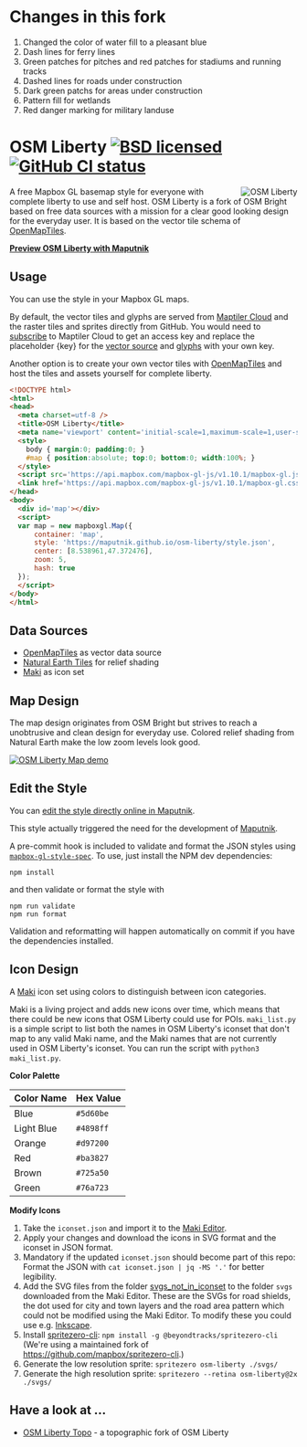 # Changes in this fork
1. Changed the color of water fill to a pleasant blue
2. Dash lines for ferry lines
3. Green patches for pitches and red patches for stadiums and running tracks
4. Dashed lines for roads under construction
5. Dark green patchs for areas under construction
6. Pattern fill for wetlands
7. Red danger marking for military landuse
# OSM Liberty [![BSD licensed](https://img.shields.io/badge/license-BSD-blue.svg)](https://github.com/maputnik/osm-liberty/blob/gh-pages/LICENSE.md) [![GitHub CI status](https://github.com/maputnik/osm-liberty/workflows/CI/badge.svg)](https://github.com/maputnik/osm-liberty/actions?query=workflow%3ACI)

<img align="right" alt="OSM Liberty" src="logo.png" />

A free Mapbox GL basemap style for everyone with complete liberty to use and self host. OSM Liberty is a fork of OSM Bright based on free data sources with a mission for a clear good looking design for the everyday user. It is based on the vector tile schema of [OpenMapTiles](https://github.com/openmaptiles/openmaptiles).

**[Preview OSM Liberty with Maputnik](https://maputnik.github.io/editor/?style=https://maputnik.github.io/osm-liberty/style.json)**

## Usage

You can use the style in your Mapbox GL maps.

By default, the vector tiles and glyphs are served from [Maptiler Cloud](https://www.maptiler.com/cloud/) and the raster tiles and sprites directly from GitHub.
You would need to [subscribe](https://www.maptiler.com/cloud/plans) to Maptiler Cloud to get an access key and replace the placeholder {key} for the [vector source](https://github.com/maputnik/osm-liberty/blob/gh-pages/style.json#L11) and [glyphs](https://github.com/maputnik/osm-liberty/blob/gh-pages/style.json#L23) with your own key.


Another option is to create your own vector tiles with [OpenMapTiles](https://github.com/openmaptiles/openmaptiles) and host the tiles and assets yourself for complete liberty.

```html
<!DOCTYPE html>
<html>
<head>
  <meta charset=utf-8 />
  <title>OSM Liberty</title>
  <meta name='viewport' content='initial-scale=1,maximum-scale=1,user-scalable=no' />
  <style>
    body { margin:0; padding:0; }
    #map { position:absolute; top:0; bottom:0; width:100%; }
  </style>
  <script src='https://api.mapbox.com/mapbox-gl-js/v1.10.1/mapbox-gl.js'></script>
  <link href='https://api.mapbox.com/mapbox-gl-js/v1.10.1/mapbox-gl.css' rel='stylesheet' />
</head>
<body>
  <div id='map'></div>
  <script>
  var map = new mapboxgl.Map({
      container: 'map',
      style: 'https://maputnik.github.io/osm-liberty/style.json',
      center: [8.538961,47.372476],
      zoom: 5,
      hash: true
  });
  </script>
</body>
</html>
```

## Data Sources

- [OpenMapTiles](http://openmaptiles.org/) as vector data source
- [Natural Earth Tiles](https://klokantech.github.io/naturalearthtiles/) for relief shading
- [Maki](https://www.mapbox.com/maki-icons/) as icon set

## Map Design

The map design originates from OSM Bright but strives to reach a unobtrusive and clean design for everyday use.
Colored relief shading from Natural Earth make the low zoom levels look good.

[![OSM Liberty Map demo](demo/zoom.gif)](https://maputnik.github.io/osm-liberty/)

## Edit the Style

You can [edit the style directly online in Maputnik](https://maputnik.github.io/editor?style=https://maputnik.github.io/osm-liberty/style.json).

This style actually triggered the need for the development of [Maputnik](https://github.com/maputnik/editor/).

A pre-commit hook is included to validate and format the JSON styles using
[`mapbox-gl-style-spec`](https://www.npmjs.com/package/@mapbox/mapbox-gl-style-spec).
To use, just install the NPM dev dependencies:
```
npm install
```
and then validate or format the style with
```
npm run validate
npm run format
```

Validation and reformatting will happen automatically on commit if you have the
dependencies installed.

## Icon Design

A [Maki](https://github.com/mapbox/maki) icon set using colors to distinguish between icon categories.

Maki is a living project and adds new icons over time, which means that there
could be new icons that OSM Liberty could use for POIs. `maki_list.py` is a
simple script to list both the names in OSM Liberty's iconset that don't map to
any valid Maki name, and the Maki names that are not currently used in OSM
Liberty's iconset. You can run the script with `python3 maki_list.py`.

**Color Palette**

Color Name   | Hex Value
-------------|----------
Blue         | `#5d60be`
Light Blue   | `#4898ff`
Orange       | `#d97200`
Red          | `#ba3827`
Brown        | `#725a50`
Green        | `#76a723`

**Modify Icons**

1. Take the `iconset.json` and import it to the [Maki Editor](https://www.mapbox.com/maki-icons/editor/).
2. Apply your changes and download the icons in SVG format and the iconset in JSON format.
3. Mandatory if the updated `iconset.json` should become part of this repo: Format the JSON with `cat iconset.json | jq -MS '.'` for better legibility.
4. Add the SVG files from the folder [svgs_not_in_iconset](https://github.com/maputnik/osm-liberty/tree/gh-pages/svgs/svgs_not_in_iconset) to the folder `svgs` downloaded from the Maki Editor.
These are the SVGs for road shields, the dot used for city and town layers and the road area pattern which could not be modified using the Maki Editor. To modify these you could use e.g. [Inkscape](https://inkscape.org).
5. Install [spritezero-cli](https://gitlab.com/beyondtracks/spritezero-cli): `npm install -g @beyondtracks/spritezero-cli` (We're using a maintained fork of https://github.com/mapbox/spritezero-cli.)
6. Generate the low resolution sprite: `spritezero osm-liberty ./svgs/`
7. Generate the high resolution sprite: `spritezero --retina osm-liberty@2x ./svgs/`

## Have a look at ...

- [OSM Liberty Topo](https://github.com/nst-guide/osm-liberty-topo) - a topographic fork of OSM Liberty

